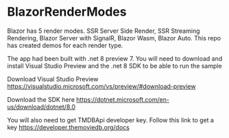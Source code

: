 # BlazorRenderModes

Blazor has 5 render modes. SSR Server Side Render, SSR Streaming Rendering, Blazor Server with SignalR, Blazor Wasm, Blazor Auto.
This repo has created demos for each render type.

The app had been built with .net 8 preview 7. You will need to download and install Visual Studio Preview and the .net 8 SDK to be able to run the sample

Download Visual Studio Preview
https://visualstudio.microsoft.com/vs/preview/#download-preview

Download the SDK here
https://dotnet.microsoft.com/en-us/download/dotnet/8.0

You will also need to get TMDBApi developer key. Follow this link to get a key
https://developer.themoviedb.org/docs
